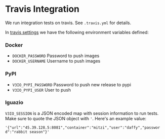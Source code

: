 # Travis Integration

We run integration tests on travis. See `.travis.yml` for details.

In [travis settings](https://travis-ci.org/v3io/frames/settings) we have the
following environment variables defined:

### Docker
- `DOCKER_PASSWORD` Password to push images
- `DOCKER_USERNAME` Username to push images

### PyPI

- `V3IO_PYPI_PASSWORD` Password to push new release to pypi
- `V3IO_PYPI_USER` User to push

### Iguazio

`V3IO_SESSION` is a JSON encoded map with session information to run tests.
Make sure to quote the JSON object with `'`. Here's an example value:

`'{"url":"45.39.128.5:8081","container":"mitzi","user":"daffy","password":"rabbit season"}'`


